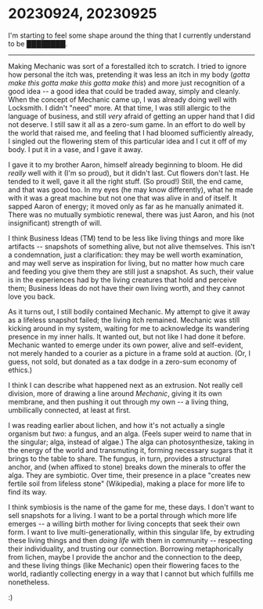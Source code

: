 # 20230924, 20230925

I'm starting to feel some shape around the thing that I currently understand to be ████████.

***

Making Mechanic was sort of a forestalled itch to scratch. I tried to ignore how personal the itch was, pretending it was less an itch in my body (_gotta make this gotta make this gotta make this_) and more just recognition of a good idea -- a good idea that could be traded away, simply and cleanly. When the concept of Mechanic came up, I was already doing well with Locksmith. I didn't "need" more. At that time, I was still allergic to the language of business, and still _very_ afraid of getting an upper hand that I did not deserve. I still saw it all as a zero-sum game. In an effort to do well by the world that raised me, and feeling that I had bloomed sufficiently already, I singled out the flowering stem of this particular idea and I cut it off of my body. I put it in a vase, and I gave it away.

I gave it to my brother Aaron, himself already beginning to bloom. He did _really_ well with it (I'm so proud), but it didn't last. Cut flowers don't last. He tended to it well, gave it all the right stuff. (So proud!) Still, the end came, and that was good too. In my eyes (he may know differently), what he made with it was a great machine but not one that was alive in and of itself. It sapped Aaron of energy; it moved only as far as he manually animated it. There was no mutually symbiotic renewal, there was just Aaron, and his (not insignificant) strength of will.

I think Business Ideas (TM) tend to be less like living things and more like artifacts -- snapshots of something alive, but not alive themselves. This isn't a condemnation, just a clarification: they may be well worth examination, and may well serve as inspiration for living, but no matter how much care and feeding you give them they are still just a snapshot. As such, their value is in the experiences had by the living creatures that hold and perceive them; Business Ideas do not have their own living worth, and they cannot love you back.

As it turns out, I still bodily contained Mechanic. My attempt to give it away as a lifeless snapshot failed; the living itch remained. Mechanic was still kicking around in my system, waiting for me to acknowledge its wandering presence in my inner halls. It wanted out, but not like I had done it before. Mechanic wanted to emerge under its own power, alive and self-evident, not merely handed to a courier as a picture in a frame sold at auction. (Or, I guess, not sold, but donated as a tax dodge in a zero-sum economy of ethics.)

I think I can describe what happened next as an extrusion. Not really cell division, more of drawing a line around _Mechanic_, giving it its own membrane, and then pushing it out through my own -- a living thing, umbilically connected, at least at first.

I was reading earlier about lichen, and how it's not actually a single organism but _two_: a fungus, and an alga. (Feels super weird to name that in the singular; alga, instead of algae.) The alga can photosynthesize, taking in the energy of the world and transmuting it, forming necessary sugars that it brings to the table to share. The fungus, in turn, provides a structural anchor, and (when affixed to stone) breaks down the minerals to offer the alga. They are symbiotic. Over time, their presence in a place "creates new fertile soil from lifeless stone" (Wikipedia), making a place for more life to find its way.

I think symbiosis is the name of the game for me, these days. I don't want to sell snapshots for a living. I want to be a portal through which more life emerges -- a willing birth mother for living concepts that seek their own form. I want to live multi-generationally, within this singular life, by extruding these living things and then _doing life_ with them in community -- respecting their individuality, and trusting our connection. Borrowing metaphorically from lichen, maybe I provide the anchor and the connection to the deep, and these living things (like Mechanic) open their flowering faces to the world, radiantly collecting energy in a way that I cannot but which fulfills me nonetheless.

:)
